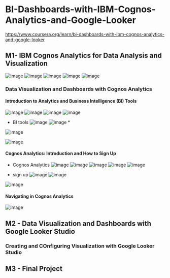 # BI-Dashboards-with-IBM-Cognos-Analytics-and-Google-Looker
https://www.coursera.org/learn/bi-dashboards-with-ibm-cognos-analytics-and-google-looker

## M1- IBM Cognos Analytics for Data Analysis and Visualization
![image](https://github.com/user-attachments/assets/264e6437-133d-4e41-be3d-3ab9357c58e3)
![image](https://github.com/user-attachments/assets/9d0aabd0-ee70-4070-a53d-d779a66b293c)
![image](https://github.com/user-attachments/assets/0d8ba83c-e106-4fab-9ace-312e0eef70fe)
![image](https://github.com/user-attachments/assets/4bd8b1ba-3966-44f9-b2e8-5e7b4c79d0dc)
![image](https://github.com/user-attachments/assets/5413ffbc-6936-4f62-a120-6acbec768cef)


### Data Visualization and Dashboards with Cognos Analytics 

#### Introduction to Analytics and Business Intelligence (BI) Tools
![image](https://github.com/user-attachments/assets/fb97d786-74d1-470e-8937-b2f41fda3adc)
![image](https://github.com/user-attachments/assets/760e56dc-a7b9-4683-b283-a837bc8ce050)
![image](https://github.com/user-attachments/assets/7e92c955-173d-4d42-874f-444d3aedb2b7)
![image](https://github.com/user-attachments/assets/138a8c1e-db17-4d5e-9656-c93aa7dac657)

- BI tools
  ![image](https://github.com/user-attachments/assets/f0ecafcc-058e-4c0f-abcb-dd5892fdb7d1)
![image](https://github.com/user-attachments/assets/395490ac-86de-46c2-ac3e-53bac432b934) *

![image](https://github.com/user-attachments/assets/3b8e1de7-d7d4-4d78-96de-3bdbd8f289ea)

![image](https://github.com/user-attachments/assets/4887348e-3d2f-46e2-9cf8-cb9ca9ad508a)

#### Cognos Analytics: Introduction and How to Sign Up

- Cognos Analytics
  ![image](https://github.com/user-attachments/assets/cfbdc83c-e5bb-4da8-a22f-23e96af04f87)
![image](https://github.com/user-attachments/assets/28b3a07d-99b8-4878-bb55-9fb1faa1108e)
![image](https://github.com/user-attachments/assets/fa619503-6f60-49bf-b7b3-0a467973d667)
![image](https://github.com/user-attachments/assets/0dd42407-e9bc-4945-a5ec-0164eb150906)
![image](https://github.com/user-attachments/assets/7ca76c72-04eb-4ca7-a246-0d5e066627eb)

- sign up
  ![image](https://github.com/user-attachments/assets/633294a8-b8ec-48d7-ad04-5573ffaadb82)
![image](https://github.com/user-attachments/assets/f931de4b-eadd-4789-9844-c22be544dfe0)

![image](https://github.com/user-attachments/assets/51f05788-82bd-4f4d-a2de-dd78fc6b3846)

#### Navigating in Cognos Analytics
![image](https://github.com/user-attachments/assets/d1c96abf-3d87-408b-953c-ceedc04f62b7)



## M2 - Data Visualization and Dashboards with Google Looker Studio

### Creating and COnfiguring Visualization with Google Looker Studio



## M3 - Final Project
